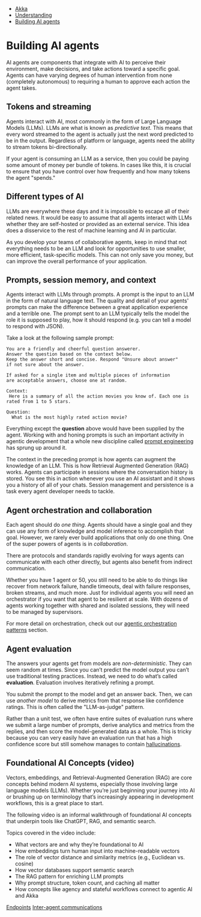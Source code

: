<!-- <nav> -->
- [Akka](../index.html)
- [Understanding](index.html)
- [Building AI agents](ai-agents.html)

<!-- </nav> -->

# Building AI agents

AI agents are components that integrate with AI to perceive their environment, make decisions, and take actions toward a specific goal. Agents can have varying degrees of human intervention from none (completely autonomous) to requiring a human to approve each action the agent takes.

## <a href="about:blank#_tokens_and_streaming"></a> Tokens and streaming

Agents interact with AI, most commonly in the form of Large Language Models (LLMs). LLMs are what is known as *predictive text*. This means that every word streamed to the agent is actually just the next word predicted to be in the output. Regardless of platform or language, agents need the ability to stream tokens bi-directionally.

If your agent is consuming an LLM as a service, then you could be paying some amount of money per bundle of tokens. In cases like this, it is crucial to ensure that you have control over how frequently and how many tokens the agent "spends."

## <a href="about:blank#_different_types_of_ai"></a> Different types of AI

LLMs are everywhere these days and it is impossible to escape all of their related news. It would be easy to assume that all agents interact with LLMs whether they are self-hosted or provided as an external service. This idea does a disservice to the rest of machine learning and AI in particular.

As you develop your teams of collaborative agents, keep in mind that not everything needs to be an LLM and look for opportunities to use smaller, more efficient, task-specific models. This can not only save you money, but can improve the overall performance of your application.

## <a href="about:blank#_prompts_session_memory_and_context"></a> Prompts, session memory, and context

Agents interact with LLMs through prompts. A prompt is the input to an LLM in the form of natural language text. The quality and detail of your agents' prompts can make the difference between a great application experience and a terrible one. The prompt sent to an LLM typically tells the model the role it is supposed to play, how it should respond (e.g. you can tell a model to respond with JSON).

Take a look at the following sample prompt:

```none
You are a friendly and cheerful question answerer.
Answer the question based on the context below.
Keep the answer short and concise. Respond "Unsure about answer"
if not sure about the answer.

If asked for a single item and multiple pieces of information
are acceptable answers, choose one at random.

Context:
 Here is a summary of all the action movies you know of. Each one is rated from 1 to 5 stars.

Question:
  What is the most highly rated action movie?
```
Everything except the **question** above would have been supplied by the agent. Working with and honing prompts is such an important activity in agentic development that a whole new discipline called [prompt engineering](https://www.promptingguide.ai/) has sprung up around it.

The context in the preceding prompt is how agents can augment the knowledge of an LLM. This is how Retrieval Augmented Generation (RAG) works. Agents can participate in sessions where the conversation history is stored. You see this in action whenever you use an AI assistant and it shows you a history of all of your chats. Session management and persistence is a task every agent developer needs to tackle.

## <a href="about:blank#_agent_orchestration_and_collaboration"></a> Agent orchestration and collaboration

Each agent should do *one thing*. Agents should have a single goal and they can use any form of knowledge and model inference to accomplish that goal. However, we rarely ever build applications that only do one thing. One of the super powers of agents is in *collaboration*.

There are protocols and standards rapidly evolving for ways agents can communicate with each other directly, but agents also benefit from indirect communication.

Whether you have 1 agent or 50, you still need to be able to do things like recover from network failure, handle timeouts, deal with failure responses, broken streams, and much more. Just for individual agents you will need an orchestrator if you want that agent to be resilient at scale. With dozens of agents working together with shared and isolated sessions, they will need to be managed by supervisors.

For more detail on orchestration, check out our [agentic orchestration patterns](ms-agent-patterns.html) section.

## <a href="about:blank#_agent_evaluation"></a> Agent evaluation

The answers your agents get from models are *non-deterministic*. They can seem random at times. Since you can’t predict the model output you can’t use traditional testing practices. Instead, we need to do what’s called **evaluation**. Evaluation involves iteratively refining a prompt.

You submit the prompt to the model and get an answer back. Then, we can use *another model* to derive metrics from that response like confidence ratings. This is often called the "LLM-as-judge" pattern.

Rather than a unit test, we often have entire suites of evaluation runs where we submit a large number of prompts, derive analytics and metrics from the replies, and then score the model-generated data as a whole. This is tricky because you can very easily have an evaluation run that has a high confidence score but still somehow manages to contain [hallucinations](https://www.ibm.com/think/topics/ai-hallucinations).

## <a href="about:blank#_foundational_ai_concepts_video"></a> Foundational AI Concepts (video)

Vectors, embeddings, and Retrieval-Augmented Generation (RAG) are core concepts behind modern AI systems, especially those involving large language models (LLMs). Whether you’re just beginning your journey into AI or brushing up on terminology that’s increasingly appearing in development workflows, this is a great place to start.

The following video is an informal walkthrough of foundational AI concepts that underpin tools like ChatGPT, RAG, and semantic search.

Topics covered in the video include:

- What vectors are and why they’re foundational to AI
- How embeddings turn human input into machine-readable vectors
- The role of vector distance and similarity metrics (e.g., Euclidean vs. cosine)
- How vector databases support semantic search
- The RAG pattern for enriching LLM prompts
- Why prompt structure, token count, and caching all matter
- How concepts like agency and stateful workflows connect to agentic AI and Akka

<!-- <footer> -->
<!-- <nav> -->
[Endpoints](grpc-vs-http-endpoints.html) [Inter-agent communications](inter-agent-comms.html)
<!-- </nav> -->

<!-- </footer> -->

<!-- <aside> -->

<!-- </aside> -->